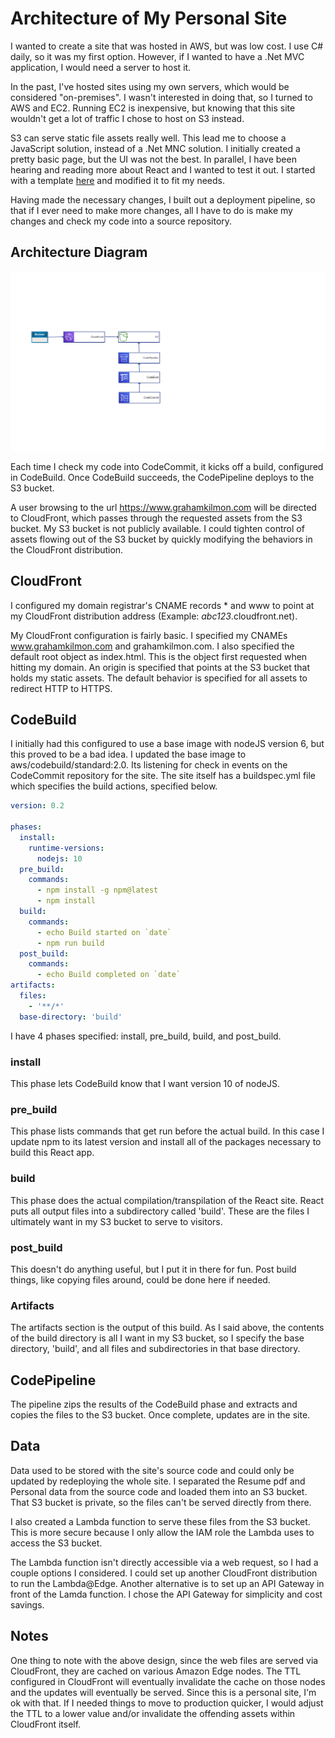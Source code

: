 # Architecture of My Personal Site

I wanted to create a site that was hosted in AWS, but was low cost.  I use C# daily, so it was my first option.  However, if I wanted to have a .Net MVC application, I would need a server to host it.

In the past, I've hosted sites using my own servers, which would be considered "on-premises".  I wasn't interested in doing that, so I turned to AWS and EC2.  Running EC2 is inexpensive, but knowing that this site wouldn't get a lot of traffic I chose to host on S3 instead.

S3 can serve static file assets really well.  This lead me to choose a JavaScript solution, instead of a .Net MNC solution.  I initially created a pretty basic page, but the UI was not the best.  In parallel, I have been hearing and reading more about React and I wanted to test it out.  I started with a template [here](https://github.com/tbakerx/react-resume-template) and modified it to fit my needs.

Having made the necessary changes, I built out a deployment pipeline, so that if I ever need to make more changes, all I have to do is make my changes and check my code into a source repository.

## Architecture Diagram

![Diagram](https://github.com/ggkilmon/PersonalSite/blob/master/Diagram.png "Diagram")

Each time I check my code into CodeCommit, it kicks off a build, configured in CodeBuild.  Once CodeBuild succeeds, the CodePipeline deploys to the S3 bucket.

A user browsing to the url <https://www.grahamkilmon.com> will be directed to CloudFront, which passes through the requested assets from the S3 bucket.  My S3 bucket is not publicly available.  I could tighten control of assets flowing out of the S3 bucket by quickly modifying the behaviors in the CloudFront distribution.

## CloudFront

I configured my domain registrar's CNAME records \* and www to point at my CloudFront distribution address (Example: *abc123*.cloudfront.net).

My CloudFront configuration is fairly basic.  I specified my CNAMEs www.grahamkilmon.com and grahamkilmon.com.  I also specified the default root object as index.html.  This is the object first requested when hitting my domain.  An origin is specified that points at the S3 bucket that holds my static assets.  The default behavior is specified for all assets to redirect HTTP to HTTPS.

## CodeBuild

I initially had this configured to use a base image with nodeJS version 6, but this proved to be a bad idea.  I updated the base image to aws/codebuild/standard:2.0.  Its listening for check in events on the CodeCommit repository for the site.  The site itself has a buildspec.yml file which specifies the build actions, specified below.

```yaml
version: 0.2

phases:
  install:
    runtime-versions:
      nodejs: 10
  pre_build:
    commands:
      - npm install -g npm@latest
      - npm install
  build:
    commands:
      - echo Build started on `date`
      - npm run build
  post_build:
    commands:
      - echo Build completed on `date`
artifacts:
  files:
    - '**/*'
  base-directory: 'build'
```

I have 4 phases specified: install, pre_build, build, and post_build.

### install

This phase lets CodeBuild know that I want version 10 of nodeJS.

### pre_build

This phase lists commands that get run before the actual build.  In this case I update npm to its latest version and install all of the packages necessary to build this React app.

### build

This phase does the actual compilation/transpilation of the React site.  React puts all output files into a subdirectory called 'build'.  These are the files I ultimately want in my S3 bucket to serve to visitors.

### post_build

This doesn't do anything useful, but I put it in there for fun.  Post build things, like copying files around, could be done here if needed.

### Artifacts

The artifacts section is the output of this build.  As I said above, the contents of the build directory is all I want in my S3 bucket, so I specify the base directory, 'build', and all files and subdirectories in that base directory.

## CodePipeline

The pipeline zips the results of the CodeBuild phase and extracts and copies the files to the S3 bucket.  Once complete, updates are in the site.

## Data

Data used to be stored with the site's source code and could only be updated by redeploying the whole site.  I separated the Resume pdf and Personal data from the source code and loaded them into an S3 bucket.  That S3 bucket is private, so the files can't be served directly from there.  

I also created a Lambda function to serve these files from the S3 bucket.  This is more secure because I only allow the IAM role the Lambda uses to access the S3 bucket.  

The Lambda function isn't directly accessible via a web request, so I had a couple options I considered.  I could set up another CloudFront distribution to run the Lambda@Edge.  Another alternative is to set up an API Gateway in front of the Lamda function.  I chose the API Gateway for simplicity and cost savings.

## Notes

One thing to note with the above design, since the web files are served via CloudFront, they are cached on various Amazon Edge nodes.  The TTL configured in CloudFront will eventually invalidate the cache on those nodes and the updates will eventually be served.  Since this is a personal site, I'm ok with that.  If I needed things to move to production quicker, I would adjust the TTL to a lower value and/or invalidate the offending assets within CloudFront itself.
